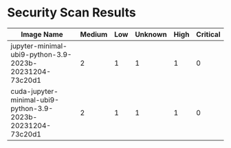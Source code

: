 # Security Scan Results

| Image Name | Medium | Low | Unknown | High | Critical |
|------------|-------|-----|---------|------|------|
| jupyter-minimal-ubi9-python-3.9-2023b-20231204-73c20d1 | 2 | 1 | 1 | 1 | 0 |
| cuda-jupyter-minimal-ubi9-python-3.9-2023b-20231204-73c20d1 | 2 | 1 | 1 | 1 | 0 |

